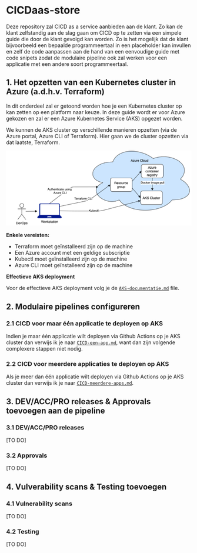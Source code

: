 # CICDaas-store

Deze repository zal CICD as a service aanbieden aan de klant. Zo kan de klant zelfstandig aan de slag gaan om CICD op te zetten via een simpele guide die door de klant gevolgd kan worden. Zo is het mogelijk dat de klant bijvoorbeeld een bepaalde programmeertaal in een placeholder kan invullen en zelf de code aanpassen aan de hand van een eenvoudige guide met code snipets zodat de modulaire pipeline ook zal werken voor een applicatie met een andere soort programmeertaal.

## 1. Het opzetten van een Kubernetes cluster in Azure (a.d.h.v. Terraform)

In dit onderdeel zal er getoond worden hoe je een Kubernetes cluster op kan zetten op een platform naar keuze. In deze guide wordt er voor Azure gekozen en zal er een Azure Kubernetes Service (AKS) opgezet worden.

We kunnen de AKS cluster op verschillende manieren opzetten (via de Azure portal, Azure CLI of Terraform). Hier gaan we de cluster opzetten via dat laatste, Terraform.

![afbeelding aks](Images/opstelling_terraform.png)

**Enkele vereisten:**

- Terraform moet geïnstalleerd zijn op de machine
- Een Azure account met een geldige subscriptie
- Kubectl moet geïnstalleerd zijn op de machine
- Azure CLI moet geïnstalleerd zijn op de machine

**Effectieve AKS deployment**

Voor de effectieve AKS deployment volg je de [`AKS-documentatie.md`](Files/extra-uitleg/AKS-documentatie.md) file.


## 2. Modulaire pipelines configureren

### 2.1 CICD voor maar één applicatie te deployen op AKS

Indien je maar één applicatie wilt deployen via Github Actions op je AKS cluster dan verwijs ik je naar [`CICD-een-app.md`](Files/extra-uitleg/CICD-een-app.md), want dan zijn volgende complexere stappen niet nodig.

### 2.2 CICD voor meerdere applicaties te deployen op AKS

Als je meer dan één applicatie wilt deployen via Github Actions op je AKS cluster dan verwijs ik je naar [`CICD-meerdere-apps.md`](Files/extra-uitleg/CICD-meerdere-apps.md). 

## 3. DEV/ACC/PRO releases & Approvals toevoegen aan de pipeline

### 3.1 DEV/ACC/PRO releases

[TO DO]

### 3.2 Approvals 

[TO DO]

## 4. Vulverability scans & Testing toevoegen

### 4.1 Vulnerability scans

[TO DO]

### 4.2 Testing

[TO DO]
